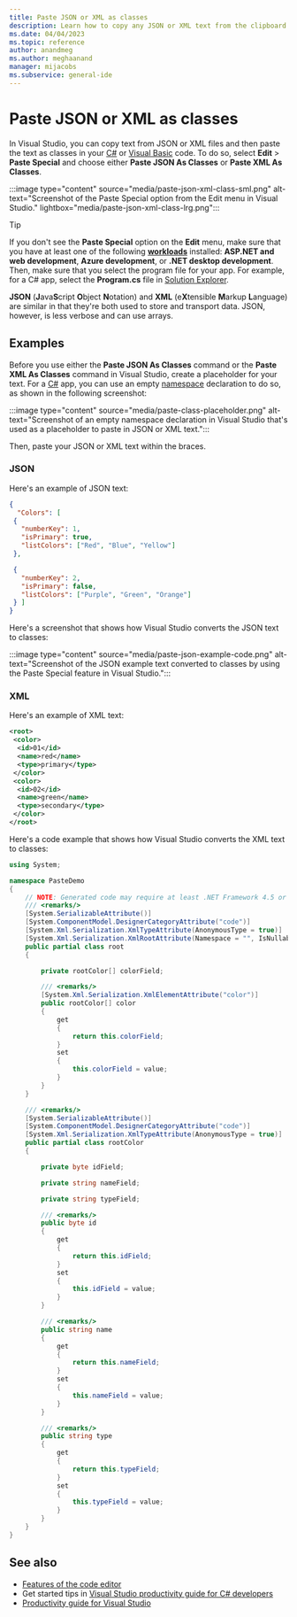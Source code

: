 ```yaml
---
title: Paste JSON or XML as classes
description: Learn how to copy any JSON or XML text from the clipboard and then paste it as .NET classes into C# or Visual Basic code.
ms.date: 04/04/2023
ms.topic: reference
author: anandmeg
ms.author: meghaanand
manager: mijacobs
ms.subservice: general-ide
---
```

# Paste JSON or XML as classes

In Visual Studio, you can copy text from JSON or XML files and then paste the text as classes in your [C#](/dotnet/csharp/) or [Visual Basic](/dotnet/visual-basic/) code. To do so, select **Edit** > **Paste Special** and choose either **Paste JSON As Classes** or **Paste XML As Classes**.

:::image type="content" source="media/paste-json-xml-class-sml.png" alt-text="Screenshot of the Paste Special option from the Edit menu in Visual Studio." lightbox="media/paste-json-xml-class-lrg.png":::

> [!TIP]
> If you don't see the **Paste Special** option on the **Edit** menu, make sure that you have at least one of the following [**workloads**](../../install/modify-visual-studio.md#change-workloads-or-individual-components) installed: **ASP.NET and web development**, **Azure development**, or **.NET desktop development**. Then, make sure that you select the program file for your app. For example, for a C# app, select the **Program.cs** file in [Solution Explorer](../use-solution-explorer.md).

**JSON** (**J**ava**S**cript **O**bject **N**otation) and **XML** (e**X**tensible **M**arkup **L**anguage) are similar in that they're both used to store and transport data. JSON, however, is less verbose and can use arrays.

## Examples

Before you use either the **Paste JSON As Classes** command or the **Paste XML As Classes** command in Visual Studio, create a placeholder for your text. For a [C#](/dotnet/csharp/) app, you can use an empty [namespace](/dotnet/csharp/language-reference/keywords/namespace) declaration to do so, as shown in the following screenshot:

:::image type="content" source="media/paste-class-placeholder.png" alt-text="Screenshot of an empty namespace declaration in Visual Studio that's used as a placeholder to paste in JSON or XML text.":::

Then, paste your JSON or XML text within the braces.

### JSON

Here's an example of JSON text:

```json
{
  "Colors": [
 {
   "numberKey": 1,
   "isPrimary": true,
   "listColors": ["Red", "Blue", "Yellow"]
 },

 {
   "numberKey": 2,
   "isPrimary": false,
   "listColors": ["Purple", "Green", "Orange"]
 } ]
}
```

Here's a screenshot that shows how Visual Studio converts the JSON text to classes:

:::image type="content" source="media/paste-json-example-code.png" alt-text="Screenshot of the JSON example text converted to classes by using the Paste Special feature in Visual Studio.":::

### XML

Here's an example of XML text:

```xml
<root>
 <color>
  <id>01</id>
  <name>red</name>
  <type>primary</type>
 </color>
 <color>
  <id>02</id>
  <name>green</name>
  <type>secondary</type>
 </color>
</root>
```

Here's a code example that shows how Visual Studio converts the XML text to classes:

```csharp
using System;

namespace PasteDemo
{
    // NOTE: Generated code may require at least .NET Framework 4.5 or .NET Core/Standard 2.0.
    /// <remarks/>
    [System.SerializableAttribute()]
    [System.ComponentModel.DesignerCategoryAttribute("code")]
    [System.Xml.Serialization.XmlTypeAttribute(AnonymousType = true)]
    [System.Xml.Serialization.XmlRootAttribute(Namespace = "", IsNullable = false)]
    public partial class root
    {

        private rootColor[] colorField;

        /// <remarks/>
        [System.Xml.Serialization.XmlElementAttribute("color")]
        public rootColor[] color
        {
            get
            {
                return this.colorField;
            }
            set
            {
                this.colorField = value;
            }
        }
    }

    /// <remarks/>
    [System.SerializableAttribute()]
    [System.ComponentModel.DesignerCategoryAttribute("code")]
    [System.Xml.Serialization.XmlTypeAttribute(AnonymousType = true)]
    public partial class rootColor
    {

        private byte idField;

        private string nameField;

        private string typeField;

        /// <remarks/>
        public byte id
        {
            get
            {
                return this.idField;
            }
            set
            {
                this.idField = value;
            }
        }

        /// <remarks/>
        public string name
        {
            get
            {
                return this.nameField;
            }
            set
            {
                this.nameField = value;
            }
        }

        /// <remarks/>
        public string type
        {
            get
            {
                return this.typeField;
            }
            set
            {
                this.typeField = value;
            }
        }
    }
}

```

## See also

- [Features of the code editor](../../ide/writing-code-in-the-code-and-text-editor.md)
- Get started tips in [Visual Studio productivity guide for C# developers](../csharp-developer-productivity.md)
- [Productivity guide for Visual Studio](../productivity-features.md)
